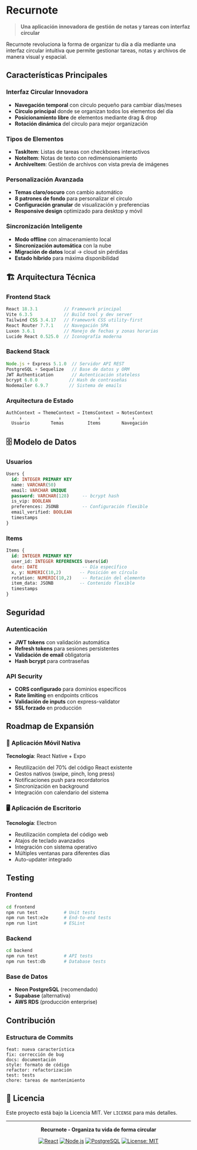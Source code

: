 # Recurnote

> **Una aplicación innovadora de gestión de notas y tareas con interfaz circular**

Recurnote revoluciona la forma de organizar tu día a día mediante una interfaz circular intuitiva que permite gestionar tareas, notas y archivos de manera visual y espacial.

## Características Principales

### Interfaz Circular Innovadora
- **Navegación temporal** con círculo pequeño para cambiar días/meses
- **Círculo principal** donde se organizan todos los elementos del día
- **Posicionamiento libre** de elementos mediante drag & drop
- **Rotación dinámica** del círculo para mejor organización

### Tipos de Elementos
- **TaskItem**: Listas de tareas con checkboxes interactivos
- **NoteItem**: Notas de texto con redimensionamiento
- **ArchiveItem**: Gestión de archivos con vista previa de imágenes

### Personalización Avanzada
- **Temas claro/oscuro** con cambio automático
- **8 patrones de fondo** para personalizar el círculo
- **Configuración granular** de visualización y preferencias
- **Responsive design** optimizado para desktop y móvil

### Sincronización Inteligente
- **Modo offline** con almacenamiento local
- **Sincronización automática** con la nube
- **Migración de datos** local → cloud sin pérdidas
- **Estado híbrido** para máxima disponibilidad

## 🏗️ Arquitectura Técnica

### Frontend Stack
```javascript
React 18.3.1          // Framework principal
Vite 6.3.5            // Build tool y dev server
Tailwind CSS 3.4.17   // Framework CSS utility-first
React Router 7.7.1    // Navegación SPA
Luxon 3.6.1           // Manejo de fechas y zonas horarias
Lucide React 0.525.0  // Iconografía moderna
```

### Backend Stack
```javascript
Node.js + Express 5.1.0  // Servidor API REST
PostgreSQL + Sequelize   // Base de datos y ORM
JWT Authentication       // Autenticación stateless
bcrypt 6.0.0            // Hash de contraseñas
Nodemailer 6.9.7        // Sistema de emails
```

### Arquitectura de Estado
```
AuthContext → ThemeContext → ItemsContext → NotesContext
     ↓              ↓              ↓            ↓
  Usuario        Temas         Items        Navegación
```

## 🗄️ Modelo de Datos

### Usuarios
```sql
Users {
  id: INTEGER PRIMARY KEY
  name: VARCHAR(50)
  email: VARCHAR UNIQUE
  password: VARCHAR(128)     -- bcrypt hash
  is_vip: BOOLEAN
  preferences: JSONB         -- Configuración flexible
  email_verified: BOOLEAN
  timestamps
}
```

### Items
```sql
Items {
  id: INTEGER PRIMARY KEY
  user_id: INTEGER REFERENCES Users(id)
  date: DATE                 -- Día específico
  x, y: NUMERIC(10,2)       -- Posición en círculo
  rotation: NUMERIC(10,2)    -- Rotación del elemento
  item_data: JSONB          -- Contenido flexible
  timestamps
}
```

## Seguridad

### Autenticación
- **JWT tokens** con validación automática
- **Refresh tokens** para sesiones persistentes
- **Validación de email** obligatoria
- **Hash bcrypt** para contraseñas

### API Security
- **CORS configurado** para dominios específicos
- **Rate limiting** en endpoints críticos
- **Validación de inputs** con express-validator
- **SSL forzado** en producción

## Roadmap de Expansión

### 📱 Aplicación Móvil Nativa
**Tecnología**: React Native + Expo
- Reutilización del 70% del código React existente
- Gestos nativos (swipe, pinch, long press)
- Notificaciones push para recordatorios
- Sincronización en background
- Integración con calendario del sistema

### 🖥️ Aplicación de Escritorio
**Tecnología**: Electron
- Reutilización completa del código web
- Atajos de teclado avanzados
- Integración con sistema operativo
- Múltiples ventanas para diferentes días
- Auto-updater integrado

## Testing

### Frontend
```bash
cd frontend
npm run test          # Unit tests
npm run test:e2e      # End-to-end tests
npm run lint          # ESLint
```

### Backend
```bash
cd backend
npm run test          # API tests
npm run test:db       # Database tests
```

### Base de Datos
- **Neon PostgreSQL** (recomendado)
- **Supabase** (alternativa)
- **AWS RDS** (producción enterprise)

## Contribución

### Estructura de Commits
```
feat: nueva característica
fix: corrección de bug
docs: documentación
style: formato de código
refactor: refactorización
test: tests
chore: tareas de mantenimiento
```


## 📄 Licencia

Este proyecto está bajo la Licencia MIT. Ver `LICENSE` para más detalles.

---

<div align="center">

**Recurnote - Organiza tu vida de forma circular**

[![React](https://img.shields.io/badge/React-18.3.1-blue.svg)](https://reactjs.org/)
[![Node.js](https://img.shields.io/badge/Node.js-18+-green.svg)](https://nodejs.org/)
[![PostgreSQL](https://img.shields.io/badge/PostgreSQL-14+-blue.svg)](https://postgresql.org/)
[![License: MIT](https://img.shields.io/badge/License-MIT-yellow.svg)](https://opensource.org/licenses/MIT)

</div>


